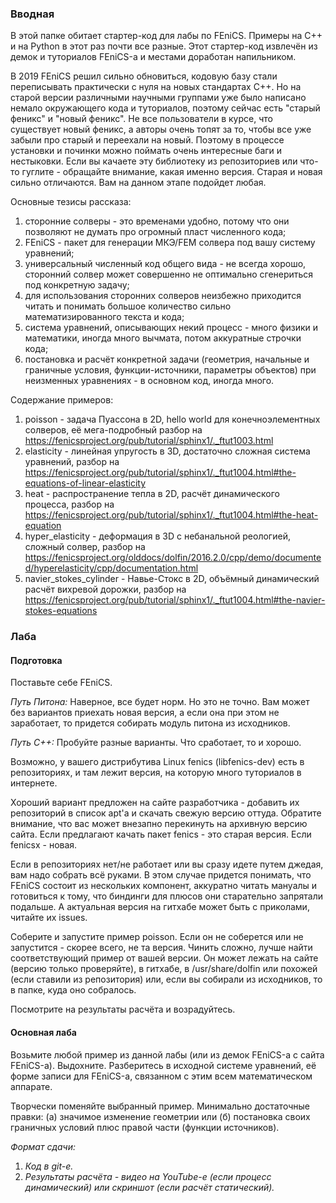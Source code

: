 ### Вводная

В этой папке обитает стартер-код для лабы по FEniCS. Примеры на C++ и на Python в этот раз почти все разные. Этот стартер-код извлечён из демок и туториалов FEniCS-а и местами доработан напильником.

В 2019 FEniCS решил сильно обновиться, кодовую базу стали переписывать практически с нуля на новых стандартах С++. Но на старой версии различными научными группами уже было написано немало окружающего кода и туториалов, поэтому сейчас есть "старый феникс" и "новый феникс". Не все пользователи в курсе, что существует новый феникс, а авторы очень топят за то, чтобы все уже забыли про старый и переехали на новый. Поэтому в процессе установки и починки можно поймать очень интересные баги и нестыковки. Если вы качаете эту библиотеку из репозиториев или что-то гуглите - обращайте внимание, какая именно версия. Старая и новая сильно отличаются. Вам на данном этапе подойдет любая.

Основные тезисы рассказа:
1. сторонние солверы - это временами удобно, потому что они позволяют не думать про огромный пласт численного кода;
2. FEniCS - пакет для генерации МКЭ/FEM солвера под вашу систему уравнений;
3. универсальный численный код общего вида - не всегда хорошо, сторонний солвер может совершенно не оптимально сгенериться под конкретную задачу;
4. для использования сторонних солверов неизбежно приходится читать и понимать большое количество сильно математизированного текста и кода;
5. система уравнений, описывающих некий процесс - много физики и математики, иногда много вычмата, потом аккуратные строчки кода;
6. постановка и расчёт конкретной задачи (геометрия, начальные и граничные условия, функции-источники, параметры объектов) при неизменных уравнениях - в основном код, иногда много.

Содержание примеров:
1. poisson - задача Пуассона в 2D, hello world для конечноэлементных солверов, её мега-подробный разбор на https://fenicsproject.org/pub/tutorial/sphinx1/._ftut1003.html
2. elasticity - линейная упругость в 3D, достаточно сложная система уравнений, разбор на https://fenicsproject.org/pub/tutorial/sphinx1/._ftut1004.html#the-equations-of-linear-elasticity
3. heat - распространение тепла в 2D, расчёт динамического процесса, разбор на https://fenicsproject.org/pub/tutorial/sphinx1/._ftut1004.html#the-heat-equation
4. hyper_elasticity - деформация в 3D с небанальной реологией, сложный солвер, разбор на https://fenicsproject.org/olddocs/dolfin/2016.2.0/cpp/demo/documented/hyperelasticity/cpp/documentation.html
5. navier_stokes_cylinder - Навье-Стокс в 2D, объёмный динамический расчёт вихревой дорожки, разбор на https://fenicsproject.org/pub/tutorial/sphinx1/._ftut1004.html#the-navier-stokes-equations

### Лаба

#### Подготовка

Поставьте себе FEniCS.

*Путь Питона:*
Наверное, все будет норм. Но это не точно. Вам может без вариантов приехать новая версия, а если она при этом не заработает, то придется собирать модуль питона из исходников.

*Путь C++:*
Пробуйте разные варианты. Что сработает, то и хорошо.

Возможно, у вашего дистрибутива Linux fenics (libfenics-dev) есть в репозиториях, и там лежит версия, на которую много туториалов в интернете. 

Хороший вариант предложен на сайте разработчика - добавить их репозиторий в список apt'а и скачать свежую версию оттуда. Обратите внимание, что вас может внезапно перекинуть на архивную версию сайта. Если предлагают качать пакет fenics - это старая версия. Если fenicsx - новая.

Если в репозиториях нет/не работает или вы сразу идете путем джедая, вам надо собрать всё руками. В этом случае придется понимать, что FEniCS состоит из нескольких компонент, аккуратно читать мануалы и готовиться к тому, что биндинги для плюсов они старательно запрятали подальше. А актуальная версия на гитхабе может быть с приколами, читайте их issues. 

Соберите и запустите пример poisson. Если он не соберется или не запустится - скорее всего, не та версия. Чинить сложно, лучше найти соответствующий пример от вашей версии. Он может лежать на сайте (версию только проверяйте), в гитхабе, в /usr/share/dolfin или похожей (если ставили из репозитория) или, если вы собирали из исходников, то в папке, куда оно собралось.

Посмотрите на результаты расчёта и возрадуйтесь.

#### Основная лаба

Возьмите любой пример из данной лабы (или из демок FEniCS-а с сайта FEniCS-а). Выдохните. Разберитесь в исходной системе уравнений, её форме записи для FEniCS-а, связанном с этим всем математическом аппарате.

Творчески поменяйте выбранный пример. Минимально достаточные правки: (а) значимое изменение геометрии или (б) постановка своих граничных условий плюс правой части (функции источников).

*Формат сдачи:*
1. *Код в git-е.*
2. *Результаты расчёта - видео на YouTube-е (если процесс динамический) или скриншот (если расчёт статический).*
